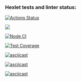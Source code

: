 ### Hexlet tests and linter status:
[![Actions Status](https://github.com/Soyer1310/frontend-project-lvl2/workflows/hexlet-check/badge.svg)](https://github.com/Soyer1310/frontend-project-lvl2/actions)

<a href="https://codeclimate.com/github/Soyer1310/frontend-project-lvl2/maintainability"><img src="https://api.codeclimate.com/v1/badges/e75034a66dcc2264c1a9/maintainability" /></a>

[![Node CI](https://github.com/Soyer1310/frontend-project-lvl2/actions/workflows/nodejs.yml/badge.svg)](https://github.com/Soyer1310/frontend-project-lvl2/actions/workflows/nodejs.yml)

[![Test Coverage](https://api.codeclimate.com/v1/badges/e75034a66dcc2264c1a9/test_coverage)](https://codeclimate.com/github/Soyer1310/frontend-project-lvl2/test_coverage)

[![asciicast](https://asciinema.org/a/fgll99KBgbGVGyxgr2AqCoom6.svg)](https://asciinema.org/a/fgll99KBgbGVGyxgr2AqCoom6)

[![asciicast](https://asciinema.org/a/CG1HHdZgZPCe0g0375a4aOcuF.svg)](https://asciinema.org/a/CG1HHdZgZPCe0g0375a4aOcuF)

[![asciicast](https://asciinema.org/a/RNltUeq5UPVSCHI4EvAnqi9m6.svg)](https://asciinema.org/a/RNltUeq5UPVSCHI4EvAnqi9m6)